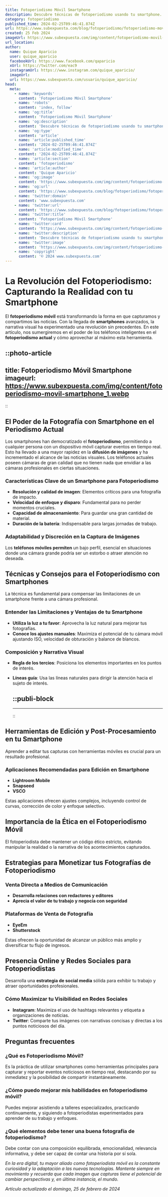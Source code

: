 ```yaml
---
title: Fotoperiodismo Móvil Smartphone
description: Descubre técnicas de fotoperiodismo usando tu smartphone. Captura y narra historias impactantes con la cámara que llevas en tu bolsillo.
category: fotoperiodismo
published_time: 2024-02-25T09:46:41.874Z
url: https://www.subexpuesta.com/blog/fotoperiodismo/fotoperiodismo-movil-smartphone
created: 25 Feb 2024
imageUrl: https://www.subexpuesta.com/img/content/fotoperiodismo-movil-smartphone_1.webp
url_location:
author:
  name: Quique Aparicio
  user: quique_aparicio
  facebookUrl: https://www.facebook.com/qaparicio
  xUrl: https://twitter.com/eac9
  instagramUrl: https://www.instagram.com/quique_aparicio/
  imageUrl: 
  url: https://www.subexpuesta.com/usuario/quique_aparicio/
head:
  meta:
    - name: 'keywords'
      content: 'Fotoperiodismo Móvil Smartphone'
    - name: 'robots'
      content: 'index, follow'
    - name: 'og:title'
      content: 'Fotoperiodismo Móvil Smartphone'
    - name: 'og:description'
      content: 'Descubre técnicas de fotoperiodismo usando tu smartphone. Captura y narra historias impactantes con la cámara que llevas en tu bolsillo.'
    - name: 'og:type'
      content: 'article'
    - name: 'article:published_time'
      content: '2024-02-25T09:46:41.874Z'
    - name: 'article:modified_time'
      content: '2024-02-25T09:46:41.874Z'
    - name: 'article:section'
      content: 'fotoperiodismo'
    - name: 'article:author'
      content: 'Quique Aparicio'
    - name: 'og:image'
      content: 'https://www.subexpuesta.com/img/content/fotoperiodismo-movil-smartphone_1.webp'
    - name: 'og:url'
      content: 'https://www.subexpuesta.com/blog/fotoperiodismo/fotoperiodismo-movil-smartphone'
    - name: 'twitter:domain'
      content: 'www.subexpuesta.com'
    - name: 'twitter:url'
      content: 'https://www.subexpuesta.com/blog/fotoperiodismo/fotoperiodismo-movil-smartphone'
    - name: 'twitter:title'
      content: 'Fotoperiodismo Móvil Smartphone'
    - name: 'twitter:card'
      content: 'https://www.subexpuesta.com/img/content/fotoperiodismo-movil-smartphone_1.webp'
    - name: 'twitter:description'
      content: 'Descubre técnicas de fotoperiodismo usando tu smartphone. Captura y narra historias impactantes con la cámara que llevas en tu bolsillo.'
    - name: 'twitter:image'
      content: 'https://www.subexpuesta.com/img/content/fotoperiodismo-movil-smartphone_1.webp'
    - name: 'copyright'
      content: '© 2024 www.subexpuesta.com'
---
```

# La Revolución del Fotoperiodismo: Capturando la Realidad con tu Smartphone

El **fotoperiodismo móvil** está transformando la forma en que capturamos y compartimos las noticias. Con la llegada de **smartphones** avanzados, la narrativa visual ha experimentado una revolución sin precedentes. En este artículo, nos sumergiremos en el poder de los teléfonos inteligentes en el **fotoperiodismo actual** y cómo aprovechar al máximo esta herramienta.


::photo-article
---
title: Fotoperiodismo Móvil Smartphone
imageurl: https://www.subexpuesta.com/img/content/fotoperiodismo-movil-smartphone_1.webp
---
::



## El Poder de la Fotografía con Smartphone en el Periodismo Actual

Los smartphones han democratizado el **fotoperiodismo**, permitiendo a cualquier persona con un dispositivo móvil capturar eventos en tiempo real. Esto ha llevado a una mayor rapidez en la **difusión de imágenes** y ha incrementado el alcance de las noticias visuales. Los teléfonos actuales poseen cámaras de gran calidad que no tienen nada que envidiar a las cámaras profesionales en ciertas situaciones.

### Características Clave de un Smartphone para Fotoperiodismo

- **Resolución y calidad de imagen**: Elementos críticos para una fotografía de impacto.
- **Velocidad de enfoque y disparo**: Fundamental para no perder momentos cruciales.
- **Capacidad de almacenamiento**: Para guardar una gran cantidad de material.
- **Duración de la batería**: Indispensable para largas jornadas de trabajo.

### Adaptabilidad y Discreción en la Captura de Imágenes

Los **teléfonos móviles permiten** un bajo perfil, esencial en situaciones donde una cámara grande podría ser un estorbo o atraer atención no deseada.

## Técnicas y Consejos para el Fotoperiodismo con Smartphones

La técnica es fundamental para compensar las limitaciones de un smartphone frente a una cámara profesional.

### Entender las Limitaciones y Ventajas de tu Smartphone

- **Utiliza la luz a tu favor**: Aprovecha la luz natural para mejorar tus fotografías.
- **Conoce los ajustes manuales**: Maximiza el potencial de tu cámara móvil ajustando ISO, velocidad de obturación y balance de blancos.

### Composición y Narrativa Visual

- **Regla de los tercios**: Posiciona los elementos importantes en los puntos de interés.
- **Líneas guía**: Usa las líneas naturales para dirigir la atención hacia el sujeto de interés.


  ::publi-block
  ---
  ---
  ::
  
  

## Herramientas de Edición y Post-Procesamiento en tu Smartphone

Aprender a editar tus capturas con herramientas móviles es crucial para un resultado profesional.

### Aplicaciones Recomendadas para Edición en Smartphone

- **Lightroom Mobile**
- **Snapseed**
- **VSCO**

Estas aplicaciones ofrecen ajustes complejos, incluyendo control de curvas, corrección de color y enfoque selectivo.

## Importancia de la Ética en el Fotoperiodismo Móvil

El fotoperiodista debe mantener un código ético estricto, evitando manipular la realidad o la narrativa de los acontecimientos capturados.

## Estrategias para Monetizar tus Fotografías de Fotoperiodismo

### Venta Directa a Medios de Comunicación

- **Desarrolla relaciones con redactores y editores**
- **Aprecia el valor de tu trabajo y negocia con seguridad**

### Plataformas de Venta de Fotografía

- **EyeEm**
- **Shutterstock**

Estas ofrecen la oportunidad de alcanzar un público más amplio y diversificar tu flujo de ingresos.

## Presencia Online y Redes Sociales para Fotoperiodistas

Desarrolla una **estrategia de social media** sólida para exhibir tu trabajo y atraer oportunidades profesionales.

### Cómo Maximizar tu Visibilidad en Redes Sociales

- **Instagram**: Maximiza el uso de hashtags relevantes y etiqueta a organizaciones de noticias.
- **Twitter**: Comparte tus imágenes con narrativas concisas y directas a los puntos noticiosos del día.

## Preguntas frecuentes

### ¿Qué es Fotoperiodismo Móvil?

Es la práctica de utilizar smartphones como herramientas principales para capturar y reportar eventos noticiosos en tiempo real, destacando por su inmediatez y la posibilidad de compartir instantáneamente.

### ¿Cómo puedo mejorar mis habilidades en fotoperiodismo móvil?

Puedes mejorar asistiendo a talleres especializados, practicando continuamente, y siguiendo a fotoperiodistas experimentados para aprender de su trabajo y enfoques.

### ¿Qué elementos debe tener una buena fotografía de fotoperiodismo?

Debe contar con una composición equilibrada, emocionalidad, relevancia informativa, y debe ser capaz de contar una historia por sí sola.

_En la era digital, tu mayor aliado como fotoperiodista móvil es la constante curiosidad y la adaptación a las nuevas tecnologías. Mantente siempre en movimiento y recuerda que cada imagen que capturas tiene el potencial de cambiar perspectivas y, en última instancia, el mundo._

_Artículo actualizado el domingo, 25 de febrero de 2024_
